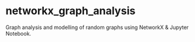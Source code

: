 # networkx_graph_analysis
Graph analysis and modelling of random graphs using NetworkX &amp; Jupyter Notebook.
